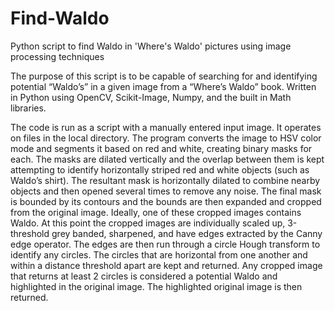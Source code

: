 # Find-Waldo
Python script to find Waldo in 'Where's Waldo' pictures using image processing techniques

The purpose of this script is to be capable of searching for and identifying potential “Waldo’s” in a given image from a “Where’s Waldo” book. 
Written in Python using OpenCV, Scikit-Image, Numpy, and the built in Math libraries. 

The code is run as a script with a manually entered input image. It operates on files in the local directory.
The program converts the image to HSV color mode and segments it based on red and white, creating binary masks for 
each. The masks are dilated vertically and the overlap between them is kept attempting to identify horizontally striped 
red and white objects (such as Waldo’s shirt). The resultant mask is horizontally dilated to combine nearby objects and 
then opened several times to remove any noise. The final mask is bounded by its contours and the bounds are then 
expanded and cropped from the original image. Ideally, one of these cropped images contains Waldo. At this point the 
cropped images are individually scaled up, 3-threshold grey banded, sharpened, and have edges extracted by the Canny 
edge operator. The edges are then run through a circle Hough transform to identify any circles. The circles that are 
horizontal from one another and within a distance threshold apart are kept and returned. Any cropped image that 
returns at least 2 circles is considered a potential Waldo and highlighted in the original image. The highlighted original 
image is then returned.
